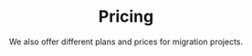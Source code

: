 ---
title: "Pricing"
subtitle: "We also offer different plans and prices for migration projects."
# meta description
description: "See our different pricing options"
draft: false

basic:
  name : "Proof of Concept"
  price: "0 €"
  price_per : "forever"
  info : "Try out our service for free"
  services:
  - "Up to 5 endpoints or entities"
  - "First 100 records per entity"
  - "Any source to any destination"
  - "Unlimited transformations"  
  - "Custom-made integration code"

  button:
    enable : true
    label : "Request free PoC"
    link : "contact/poc/"
    
professional:
  name : "SaaS Starter Plan"
  price: "299 €"
  price_per : "month"
  info : "Our SaaS starter"
  services:
  - "Up to 10 entities/endpoints"
  - "Up to 10,000 records per entity"
  - "Any source to any destination"
  - "Unlimited transformations"
  - "Custom-made integration code"
  - "Hosted by us in Azure cloud"
  button:
    enable : true
    label : "Get a quote"
    link : "contact/quote/"
    
business:
  name : "Self-hosted plan"
  price: "1999 €"
  price_per : "year"
  info : "Self-managed solutions"
  services:
  - "Up to 10 entities/endpoints"
  - "Up to 10,000 records per entity"
  - "Any source to any destination"
  - "Unlimited transformations"    
  - "Custom-made integration code"
  
  button:
    enable : true
    label : "Get a quote"
    link : "contact/quote/"
  
call_to_action:
  enable : true
  title : "Need a larger plan? Planning a migration?"
  image : 
    link : "images/5964.svg"
    backlink: "<a href='https://www.freepik.com/vectors/woman'>Woman vector created by pch.vector - www.freepik.com</a>"
  content : "Get in touch with us and find out how we can help you to get the most from your data."
  button:
    enable : true
    label : "Contact us"
    link : "contact/expert"
---